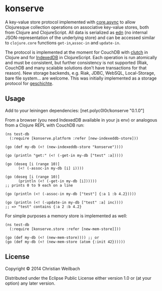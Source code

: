 # konserve

A key-value store protocol implemented with [core.async](https://github.com/clojure/core.async) to allow Clojuresque collection operations on associative key-value stores, both from Clojure and ClojureScript. All data is serialized as [edn](https://github.com/edn-format/edn) (no internal JSON-representation of the underlying store) and can be accessed similar to `clojure.core` functions `get-in`,`assoc-in` and `update-in`.

The protocol is implemented at the moment for CouchDB with [clutch](https://github.com/clojure-clutch/clutch) in Clojure and for [IndexedDB](https://developer.mozilla.org/en-US/docs/IndexedDB) in ClojureScript. Each operation is run atomically and must be consistent, but further consistency is not supported (Riak, CouchDB and many scalable solutions don't have transactions for that reason). New storage backends, e.g. Riak, JDBC, WebSQL, Local-Storage, bare file system... are welcome. This was initially implemented as a storage protocol for [geschichte](https://github.com/ghubber/geschichte).

## Usage

Add to your leiningen dependencies:
    [net.polyc0l0r/konserve "0.1.0"]

From a browser (you need IndexedDB available in your js env) or analogous from a Clojure REPL with CouchDB run:

    (ns test-db
      (:require [konserve.platform :refer [new-indexeddb-store]))

    (go (def my-db (<! (new-indexeddb-store "konserve"))))

    (go (println "get:" (<! (-get-in my-db ["test" :a]))))

    (go (doseq [i (range 10)]
          (<! (-assoc-in my-db [i] i))))

    (go (doseq [i (range 10)]
          (println (<! (-get-in my-db [i])))))
    ;; prints 0 to 9 each on a line

    (go (println (<! (-assoc-in my-db ["test"] {:a 1 :b 4.2}))))

    (go (println (<! (-update-in my-db ["test" :a] inc))))
    ;; => "test" contains {:a 2 :b 4.2}
    
For simple purposes a memory store is implemented as well:

    (ns test-db
      (:require [konserve.store :refer [new-mem-store]]))

    (go (def my-db (<! (new-mem-store)))) ;; or
    (go (def my-db (<! (new-mem-store (atom {:init 42})))))

## License

Copyright © 2014 Christian Weilbach

Distributed under the Eclipse Public License either version 1.0 or (at
your option) any later version.
